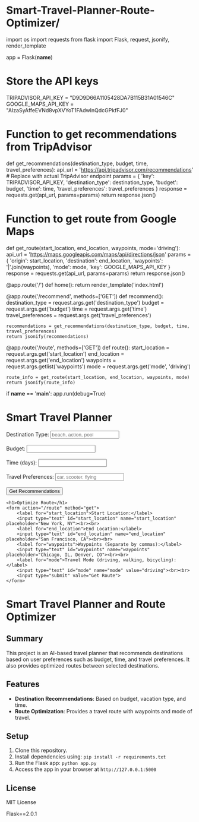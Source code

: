 # Smart-Travel-Planner-Route-Optimizer/

import os
import requests
from flask import Flask, request, jsonify, render_template

app = Flask(__name__)

# Store the API keys
TRIPADVISOR_API_KEY = "D9D9D66A1105428DA7B115B31A01546C"
GOOGLE_MAPS_API_KEY = "AIzaSyAffeEVNd8vpXVYoT1FAdwInQdcGPkfFJ0"

# Function to get recommendations from TripAdvisor
def get_recommendations(destination_type, budget, time, travel_preferences):
    api_url = 'https://api.tripadvisor.com/recommendations'  # Replace with actual TripAdvisor endpoint
    params = {
        'key': TRIPADVISOR_API_KEY,
        'destination_type': destination_type,
        'budget': budget,
        'time': time,
        'travel_preferences': travel_preferences
    }
    response = requests.get(api_url, params=params)
    return response.json()

# Function to get route from Google Maps
def get_route(start_location, end_location, waypoints, mode='driving'):
    api_url = 'https://maps.googleapis.com/maps/api/directions/json'
    params = {
        'origin': start_location,
        'destination': end_location,
        'waypoints': '|'.join(waypoints),
        'mode': mode,
        'key': GOOGLE_MAPS_API_KEY
    }
    response = requests.get(api_url, params=params)
    return response.json()

@app.route('/')
def home():
    return render_template('index.html')

@app.route('/recommend', methods=['GET'])
def recommend():
    destination_type = request.args.get('destination_type')
    budget = request.args.get('budget')
    time = request.args.get('time')
    travel_preferences = request.args.get('travel_preferences')

    recommendations = get_recommendations(destination_type, budget, time, travel_preferences)
    return jsonify(recommendations)

@app.route('/route', methods=['GET'])
def route():
    start_location = request.args.get('start_location')
    end_location = request.args.get('end_location')
    waypoints = request.args.getlist('waypoints')
    mode = request.args.get('mode', 'driving')

    route_info = get_route(start_location, end_location, waypoints, mode)
    return jsonify(route_info)

if __name__ == '__main__':
    app.run(debug=True)

<!DOCTYPE html>
<html lang="en">
<head>
    <meta charset="UTF-8">
    <meta name="viewport" content="width=device-width, initial-scale=1.0">
    <title>Travel Planner</title>
</head>
<body>
    <h1>Smart Travel Planner</h1>
    <form action="/recommend" method="get">
        <label for="destination_type">Destination Type:</label>
        <input type="text" id="destination_type" name="destination_type" placeholder="beach, action, pool"><br><br>
        <label for="budget">Budget:</label>
        <input type="number" id="budget" name="budget"><br><br>
        <label for="time">Time (days):</label>
        <input type="number" id="time" name="time"><br><br>
        <label for="travel_preferences">Travel Preferences:</label>
        <input type="text" id="travel_preferences" name="travel_preferences" placeholder="car, scooter, flying"><br><br>
        <input type="submit" value="Get Recommendations">
    </form>

    <h1>Optimize Route</h1>
    <form action="/route" method="get">
        <label for="start_location">Start Location:</label>
        <input type="text" id="start_location" name="start_location" placeholder="New York, NY"><br><br>
        <label for="end_location">End Location:</label>
        <input type="text" id="end_location" name="end_location" placeholder="San Francisco, CA"><br><br>
        <label for="waypoints">Waypoints (Separate by commas):</label>
        <input type="text" id="waypoints" name="waypoints" placeholder="Chicago, IL, Denver, CO"><br><br>
        <label for="mode">Travel Mode (driving, walking, bicycling):</label>
        <input type="text" id="mode" name="mode" value="driving"><br><br>
        <input type="submit" value="Get Route">
    </form>
</body>
</html>


# Smart Travel Planner and Route Optimizer

## Summary
This project is an AI-based travel planner that recommends destinations based on user preferences such as budget, time, and travel preferences. It also provides optimized routes between selected destinations.

## Features
- **Destination Recommendations**: Based on budget, vacation type, and time.
- **Route Optimization**: Provides a travel route with waypoints and mode of travel.

## Setup
1. Clone this repository.
2. Install dependencies using: `pip install -r requirements.txt`
3. Run the Flask app: `python app.py`
4. Access the app in your browser at `http://127.0.0.1:5000`

## License
MIT License

Flask==2.0.1
